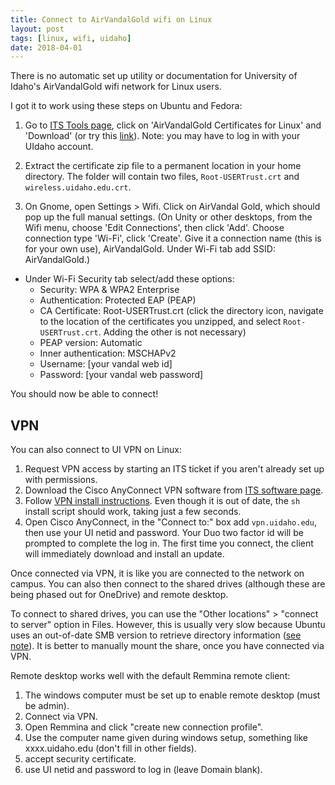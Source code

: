 ```yaml
---
title: Connect to AirVandalGold wifi on Linux
layout: post
tags: [linux, wifi, uidaho]
date: 2018-04-01
---
```


There is no automatic set up utility or documentation for University of Idaho's AirVandalGold wifi network for Linux users. 

I got it to work using these steps on Ubuntu and Fedora:

1. Go to [ITS Tools page](https://support.uidaho.edu/TDClient/KB/ArticleDet?ID=230), click on 'AirVandalGold Certificates for Linux' and 'Download' (or try this [link](https://downloads.uidaho.edu/Support/AVGCert-2016-10-27.zip)). Note: you may have to log in with your UIdaho account.

2. Extract the certificate zip file to a permanent location in your home directory. The folder will contain two files, `Root-USERTrust.crt` and `wireless.uidaho.edu.crt`.

3. On Gnome, open Settings > Wifi. Click on AirVandal Gold, which should pop up the full manual settings. (On Unity or other desktops, from the Wifi menu, choose 'Edit Connections', then click 'Add'. Choose connection type 'Wi-Fi', click 'Create'. Give it a connection name (this is for your own use), AirVandalGold. Under Wi-Fi tab add SSID: AirVandalGold.)

  - Under Wi-Fi Security tab select/add these options:
    - Security: WPA & WPA2 Enterprise
    - Authentication: Protected EAP (PEAP)
    - CA Certificate: Root-USERTrust.crt (click the directory icon, navigate to the location of the certificates you unzipped, and select `Root-USERTrust.crt`. Adding the other is not necessary)
    - PEAP version: Automatic
    - Inner authentication: MSCHAPv2
    - Username: [your vandal web id]
    - Password: [your vandal web password]

You should now be able to connect!

## VPN 

You can also connect to UI VPN on Linux:

1. Request VPN access by starting an ITS ticket if you aren't already set up with permissions.
2. Download the Cisco AnyConnect VPN software from [ITS software page](https://support.uidaho.edu/TDClient/40/Portal/KB/ArticleDet?ID=231#cac-linux-64).
3. Follow [VPN install instructions](https://support.uidaho.edu/TDClient/40/Portal/KB/ArticleDet?ID=38). Even though it is out of date, the `sh` install script should work, taking just a few seconds.
4. Open Cisco AnyConnect, in the "Connect to:" box add `vpn.uidaho.edu`, then use your UI netid and password. Your Duo two factor id will be prompted to complete the log in. The first time you connect, the client will immediately download and install an update. 

Once connected via VPN, it is like you are connected to the network on campus. 
You can also then connect to the shared drives (although these are being phased out for OneDrive) and remote desktop.

To connect to shared drives, you can use the "Other locations" > "connect to server" option in Files. 
However, this is usually very slow because Ubuntu uses an out-of-date SMB version to retrieve directory information ([see note](https://askubuntu.com/questions/1179576/ubuntu-18-04-problem-to-connect-to-windows-10-smb-share)). 
It is better to manually mount the share, once you have connected via VPN.

Remote desktop works well with the default Remmina remote client:

1. The windows computer must be set up to enable remote desktop (must be admin). 
2. Connect via VPN.
3. Open Remmina and click "create new connection profile".
4. Use the computer name given during windows setup, something like xxxx.uidaho.edu (don't fill in other fields).
5. accept security certificate.
6. use UI netid and password to log in (leave Domain blank).
